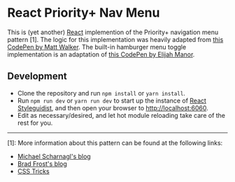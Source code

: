 React Priority+ Nav Menu
==========================

This is (yet another) [React](https://reactjs.org/) implemention of the Priority+ navigation menu pattern [1]. The logic for this implementation was heavily adapted from [this CodePen by Matt Walker](https://codepen.io/zammer/pen/pbxJdo). The built-in hamburger menu toggle implementation is an adaptation of [this CodePen by Elijah Manor](https://codepen.io/elijahmanor/pen/Igpoe).

## Development
- Clone the repository and run `npm install` or `yarn install`.
- Run `npm run dev` or `yarn run dev` to start up the instance of [React Styleguidist](https://react-styleguidist.js.org/), and then open your browser to [http://localhost:6060](http://localhost:6060).
- Edit as necessary/desired, and let hot module reloading take care of the rest for you.

----
[1]: More information about this pattern can be found at the following links:
- [Michael Scharnagl's blog](https://justmarkup.com/log/2012/06/responsive-multi-level-navigation/)
- [Brad Frost's blog](http://bradfrost.com/blog/web/complex-navigation-patterns-for-responsive-design/#priority-plus)
- [CSS Tricks](https://css-tricks.com/the-priority-navigation-pattern/)
